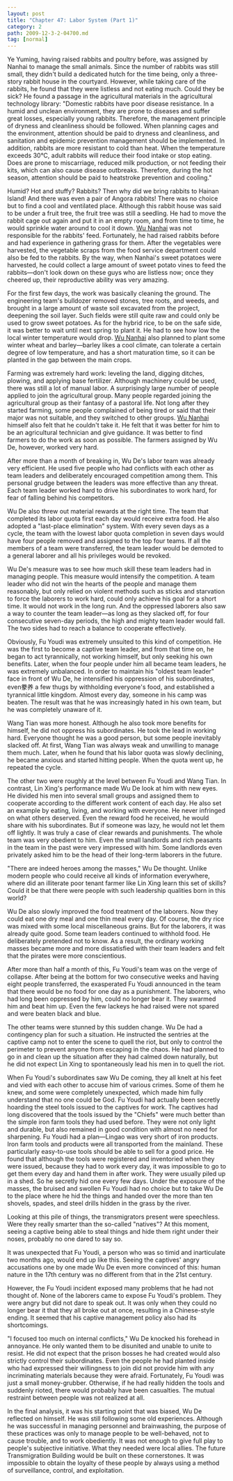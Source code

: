 ```yaml
---
layout: post
title: "Chapter 47: Labor System (Part 1)"
category: 2
path: 2009-12-3-2-04700.md
tag: [normal]
---
```


Ye Yuming, having raised rabbits and poultry before, was assigned by Nanhai to manage the small animals. Since the number of rabbits was still small, they didn't build a dedicated hutch for the time being, only a three-story rabbit house in the courtyard. However, while taking care of the rabbits, he found that they were listless and not eating much. Could they be sick? He found a passage in the agricultural materials in the agricultural technology library: "Domestic rabbits have poor disease resistance. In a humid and unclean environment, they are prone to diseases and suffer great losses, especially young rabbits. Therefore, the management principle of dryness and cleanliness should be followed. When planning cages and the environment, attention should be paid to dryness and cleanliness, and sanitation and epidemic prevention management should be implemented. In addition, rabbits are more resistant to cold than heat. When the temperature exceeds 30°C, adult rabbits will reduce their food intake or stop eating. Does are prone to miscarriage, reduced milk production, or not feeding their kits, which can also cause disease outbreaks. Therefore, during the hot season, attention should be paid to heatstroke prevention and cooling."

Humid? Hot and stuffy? Rabbits? Then why did we bring rabbits to Hainan Island! And there was even a pair of Angora rabbits! There was no choice but to find a cool and ventilated place. Although this rabbit house was said to be under a fruit tree, the fruit tree was still a seedling. He had to move the rabbit cage out again and put it in an empty room, and from time to time, he would sprinkle water around to cool it down. [Wu Nanhai][y009] was not responsible for the rabbits' feed. Fortunately, he had raised rabbits before and had experience in gathering grass for them. After the vegetables were harvested, the vegetable scraps from the food service department could also be fed to the rabbits. By the way, when Nanhai's sweet potatoes were harvested, he could collect a large amount of sweet potato vines to feed the rabbits—don't look down on these guys who are listless now; once they cheered up, their reproductive ability was very amazing.

For the first few days, the work was basically cleaning the ground. The engineering team's bulldozer removed stones, tree roots, and weeds, and brought in a large amount of waste soil excavated from the project, deepening the soil layer. Such fields were still quite raw and could only be used to grow sweet potatoes. As for the hybrid rice, to be on the safe side, it was better to wait until next spring to plant it. He had to see how low the local winter temperature would drop. [Wu Nanhai][y009] also planned to plant some winter wheat and barley—barley likes a cool climate, can tolerate a certain degree of low temperature, and has a short maturation time, so it can be planted in the gap between the main crops.

Farming was extremely hard work: leveling the land, digging ditches, plowing, and applying base fertilizer. Although machinery could be used, there was still a lot of manual labor. A surprisingly large number of people applied to join the agricultural group. Many people regarded joining the agricultural group as their fantasy of a pastoral life. Not long after they started farming, some people complained of being tired or said that their major was not suitable, and they switched to other groups. [Wu Nanhai][y009] himself also felt that he couldn't take it. He felt that it was better for him to be an agricultural technician and give guidance. It was better to find farmers to do the work as soon as possible. The farmers assigned by Wu De, however, worked very hard.

After more than a month of breaking in, Wu De's labor team was already very efficient. He used five people who had conflicts with each other as team leaders and deliberately encouraged competition among them. This personal grudge between the leaders was more effective than any threat. Each team leader worked hard to drive his subordinates to work hard, for fear of falling behind his competitors.

Wu De also threw out material rewards at the right time. The team that completed its labor quota first each day would receive extra food. He also adopted a "last-place elimination" system. With every seven days as a cycle, the team with the lowest labor quota completion in seven days would have four people removed and assigned to the top four teams. If all the members of a team were transferred, the team leader would be demoted to a general laborer and all his privileges would be revoked.

Wu De's measure was to see how much skill these team leaders had in managing people. This measure would intensify the competition. A team leader who did not win the hearts of the people and manage them reasonably, but only relied on violent methods such as sticks and starvation to force the laborers to work hard, could only achieve his goal for a short time. It would not work in the long run. And the oppressed laborers also saw a way to counter the team leader—as long as they slacked off, for four consecutive seven-day periods, the high and mighty team leader would fall. The two sides had to reach a balance to cooperate effectively.

Obviously, Fu Youdi was extremely unsuited to this kind of competition. He was the first to become a captive team leader, and from that time on, he began to act tyrannically, not working himself, but only seeking his own benefits. Later, when the four people under him all became team leaders, he was extremely unbalanced. In order to maintain his "oldest team leader" face in front of Wu De, he intensified his oppression of his subordinates, even豢养 a few thugs by withholding everyone's food, and established a tyrannical little kingdom. Almost every day, someone in his camp was beaten. The result was that he was increasingly hated in his own team, but he was completely unaware of it.

Wang Tian was more honest. Although he also took more benefits for himself, he did not oppress his subordinates. He took the lead in working hard. Everyone thought he was a good person, but some people inevitably slacked off. At first, Wang Tian was always weak and unwilling to manage them much. Later, when he found that his labor quota was slowly declining, he became anxious and started hitting people. When the quota went up, he repeated the cycle.

The other two were roughly at the level between Fu Youdi and Wang Tian. In contrast, Lin Xing's performance made Wu De look at him with new eyes. He divided his men into several small groups and assigned them to cooperate according to the different work content of each day. He also set an example by eating, living, and working with everyone. He never infringed on what others deserved. Even the reward food he received, he would share with his subordinates. But if someone was lazy, he would not let them off lightly. It was truly a case of clear rewards and punishments. The whole team was very obedient to him. Even the small landlords and rich peasants in the team in the past were very impressed with him. Some landlords even privately asked him to be the head of their long-term laborers in the future.

"There are indeed heroes among the masses," Wu De thought. Unlike modern people who could receive all kinds of information everywhere, where did an illiterate poor tenant farmer like Lin Xing learn this set of skills? Could it be that there were people with such leadership qualities born in this world?

Wu De also slowly improved the food treatment of the laborers. Now they could eat one dry meal and one thin meal every day. Of course, the dry rice was mixed with some local miscellaneous grains. But for the laborers, it was already quite good. Some team leaders continued to withhold food. He deliberately pretended not to know. As a result, the ordinary working masses became more and more dissatisfied with their team leaders and felt that the pirates were more conscientious.

After more than half a month of this, Fu Youdi's team was on the verge of collapse. After being at the bottom for two consecutive weeks and having eight people transferred, the exasperated Fu Youdi announced in the team that there would be no food for one day as a punishment. The laborers, who had long been oppressed by him, could no longer bear it. They swarmed him and beat him up. Even the few lackeys he had raised were not spared and were beaten black and blue.

The other teams were stunned by this sudden change. Wu De had a contingency plan for such a situation. He instructed the sentries at the captive camp not to enter the scene to quell the riot, but only to control the perimeter to prevent anyone from escaping in the chaos. He had planned to go in and clean up the situation after they had calmed down naturally, but he did not expect Lin Xing to spontaneously lead his men in to quell the riot.

When Fu Youdi's subordinates saw Wu De coming, they all knelt at his feet and vied with each other to accuse him of various crimes. Some of them he knew, and some were completely unexpected, which made him fully understand that no one could be God. Fu Youdi had actually been secretly hoarding the steel tools issued to the captives for work. The captives had long discovered that the tools issued by the "Chiefs" were much better than the simple iron farm tools they had used before. They were not only light and durable, but also remained in good condition with almost no need for sharpening. Fu Youdi had a plan—Lingao was very short of iron products. Iron farm tools and products were all transported from the mainland. These particularly easy-to-use tools should be able to sell for a good price. He found that although the tools were registered and inventoried when they were issued, because they had to work every day, it was impossible to go to get them every day and hand them in after work. They were usually piled up in a shed. So he secretly hid one every few days. Under the exposure of the masses, the bruised and swollen Fu Youdi had no choice but to take Wu De to the place where he hid the things and handed over the more than ten shovels, spades, and steel drills hidden in the grass by the river.

Looking at this pile of things, the transmigrators present were speechless. Were they really smarter than the so-called "natives"? At this moment, seeing a captive being able to steal things and hide them right under their noses, probably no one dared to say so.

It was unexpected that Fu Youdi, a person who was so timid and inarticulate two months ago, would end up like this. Seeing the captives' angry accusations one by one made Wu De even more convinced of this: human nature in the 17th century was no different from that in the 21st century.

However, the Fu Youdi incident exposed many problems that he had not thought of. None of the laborers came to expose Fu Youdi's problem. They were angry but did not dare to speak out. It was only when they could no longer bear it that they all broke out at once, resulting in a Chinese-style ending. It seemed that his captive management policy also had its shortcomings.

"I focused too much on internal conflicts," Wu De knocked his forehead in annoyance. He only wanted them to be disunited and unable to unite to resist. He did not expect that the prison bosses he had created would also strictly control their subordinates. Even the people he had planted inside who had expressed their willingness to join did not provide him with any incriminating materials because they were afraid. Fortunately, Fu Youdi was just a small money-grubber. Otherwise, if he had really hidden the tools and suddenly rioted, there would probably have been casualties. The mutual restraint between people was not realized at all.

In the final analysis, it was his starting point that was biased, Wu De reflected on himself. He was still following some old experiences. Although he was successful in managing personnel and brainwashing, the purpose of these practices was only to manage people to be well-behaved, not to cause trouble, and to work obediently. It was not enough to give full play to people's subjective initiative. What they needed were local allies. The future Transmigration Building would be built on these cornerstones. It was impossible to obtain the loyalty of these people by always using a method of surveillance, control, and exploitation.

[y009]: /characters/y009 "Wu Nanhai"